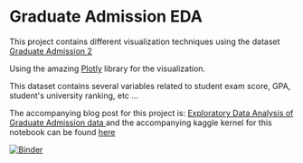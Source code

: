 # Graduate Admission EDA

This project contains different visualization techniques using the dataset [Graduate Admission 2](https://www.kaggle.com/mohansacharya/graduate-admissions)

Using the amazing [Plotly](https://github.com/plotly/plotly.py) library for the visualization.

This dataset contains several variables related to student exam score, GPA, student's university ranking, etc ...

The accompanying blog post for this project is: [Exploratory Data Analysis of Graduate Admission data ](https://reslan-tinawi.github.io/2021/10/30/graduate-admission-exploratory-data-analysis.html) and the accompanying kaggle kernel for this notebook can be found [here](https://www.kaggle.com/reslanaltinawi/exploratory-data-analysis-with-plotly-and-seaborn)

[![Binder](https://mybinder.org/badge_logo.svg)](https://mybinder.org/v2/gh/Reslan-Tinawi/Graduate-admission/main?filepath=data-analysis.ipynb)
